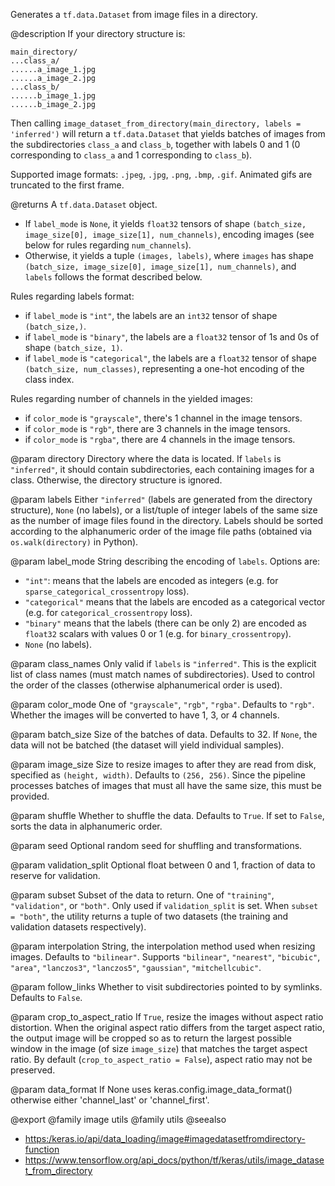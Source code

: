 Generates a `tf.data.Dataset` from image files in a directory.

@description
If your directory structure is:

```
main_directory/
...class_a/
......a_image_1.jpg
......a_image_2.jpg
...class_b/
......b_image_1.jpg
......b_image_2.jpg
```

Then calling `image_dataset_from_directory(main_directory,
labels = 'inferred')` will return a `tf.data.Dataset` that yields batches of
images from the subdirectories `class_a` and `class_b`, together with labels
0 and 1 (0 corresponding to `class_a` and 1 corresponding to `class_b`).

Supported image formats: `.jpeg`, `.jpg`, `.png`, `.bmp`, `.gif`.
Animated gifs are truncated to the first frame.

@returns
A `tf.data.Dataset` object.

- If `label_mode` is `None`, it yields `float32` tensors of shape
    `(batch_size, image_size[0], image_size[1], num_channels)`,
    encoding images (see below for rules regarding `num_channels`).
- Otherwise, it yields a tuple `(images, labels)`, where `images` has
    shape `(batch_size, image_size[0], image_size[1], num_channels)`,
    and `labels` follows the format described below.

Rules regarding labels format:

- if `label_mode` is `"int"`, the labels are an `int32` tensor of shape
    `(batch_size,)`.
- if `label_mode` is `"binary"`, the labels are a `float32` tensor of
    1s and 0s of shape `(batch_size, 1)`.
- if `label_mode` is `"categorical"`, the labels are a `float32` tensor
    of shape `(batch_size, num_classes)`, representing a one-hot
    encoding of the class index.

Rules regarding number of channels in the yielded images:

- if `color_mode` is `"grayscale"`,
    there's 1 channel in the image tensors.
- if `color_mode` is `"rgb"`,
    there are 3 channels in the image tensors.
- if `color_mode` is `"rgba"`,
    there are 4 channels in the image tensors.

@param directory
Directory where the data is located.
If `labels` is `"inferred"`, it should contain
subdirectories, each containing images for a class.
Otherwise, the directory structure is ignored.

@param labels
Either `"inferred"`
(labels are generated from the directory structure),
`None` (no labels),
or a list/tuple of integer labels of the same size as the number of
image files found in the directory. Labels should be sorted
according to the alphanumeric order of the image file paths
(obtained via `os.walk(directory)` in Python).

@param label_mode
String describing the encoding of `labels`. Options are:
- `"int"`: means that the labels are encoded as integers
    (e.g. for `sparse_categorical_crossentropy` loss).
- `"categorical"` means that the labels are
    encoded as a categorical vector
    (e.g. for `categorical_crossentropy` loss).
- `"binary"` means that the labels (there can be only 2)
    are encoded as `float32` scalars with values 0 or 1
    (e.g. for `binary_crossentropy`).
- `None` (no labels).

@param class_names
Only valid if `labels` is `"inferred"`.
This is the explicit list of class names
(must match names of subdirectories). Used to control the order
of the classes (otherwise alphanumerical order is used).

@param color_mode
One of `"grayscale"`, `"rgb"`, `"rgba"`.
Defaults to `"rgb"`. Whether the images will be converted to
have 1, 3, or 4 channels.

@param batch_size
Size of the batches of data. Defaults to 32.
If `None`, the data will not be batched
(the dataset will yield individual samples).

@param image_size
Size to resize images to after they are read from disk,
specified as `(height, width)`. Defaults to `(256, 256)`.
Since the pipeline processes batches of images that must all have
the same size, this must be provided.

@param shuffle
Whether to shuffle the data. Defaults to `True`.
If set to `False`, sorts the data in alphanumeric order.

@param seed
Optional random seed for shuffling and transformations.

@param validation_split
Optional float between 0 and 1,
fraction of data to reserve for validation.

@param subset
Subset of the data to return.
One of `"training"`, `"validation"`, or `"both"`.
Only used if `validation_split` is set.
When `subset = "both"`, the utility returns a tuple of two datasets
(the training and validation datasets respectively).

@param interpolation
String, the interpolation method used when
resizing images. Defaults to `"bilinear"`.
Supports `"bilinear"`, `"nearest"`, `"bicubic"`, `"area"`,
`"lanczos3"`, `"lanczos5"`, `"gaussian"`, `"mitchellcubic"`.

@param follow_links
Whether to visit subdirectories pointed to by symlinks.
Defaults to `False`.

@param crop_to_aspect_ratio
If `True`, resize the images without aspect
ratio distortion. When the original aspect ratio differs from the
target aspect ratio, the output image will be cropped so as to
return the largest possible window in the image
(of size `image_size`) that matches the target aspect ratio. By
default (`crop_to_aspect_ratio = False`), aspect ratio may not be
preserved.

@param data_format
If None uses keras.config.image_data_format()
otherwise either 'channel_last' or 'channel_first'.

@export
@family image utils
@family utils
@seealso
+ <https:/keras.io/api/data_loading/image#imagedatasetfromdirectory-function>
+ <https://www.tensorflow.org/api_docs/python/tf/keras/utils/image_dataset_from_directory>
